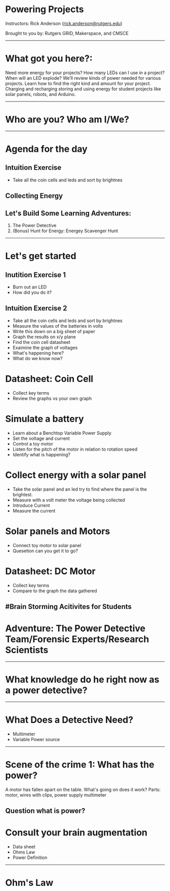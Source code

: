 # Powering Projects

Instructors:
Rick Anderson (rick.anderson@rutgers.edu)

Brought to you by:
Rutgers GRID, Makerspace, and CMSCE

---
# What got you here?:

Need more energy for your projects? How many LEDs can I use in a project? When will an LED explode? We’ll review kinds of power needed for various projects. Learn how to find the right kind and amount for your project. Charging and recharging storing and using energy for student projects like solar panels, robots, and Arduino. 

---
# Who are you? Who am I/We?

---
# Agenda for the day
## Intuition Exercise
* Take all the coin cells and leds and sort by brightnes
## Collecting Energy
## 
## Let's Build Some Learning Adventures:
1. The Power Detective
2. (Bonus) Hunt for Energy: Energey Scavenger Hunt

---
# Let's get started
 ## Inutition Exercise 1
 * Burn out an LED
 * How did you do it?
 
 ## Intuition Exercise 2
* Take all the coin cells and leds and sort by brightnes
* Measure the values of the batteries in volts
* Write this down on a big sheet of paper
* Graph the results on x/y plane
* Find the coin cell datasheet 
* Exaimine the graph of voltages
* What's happening here?
* What do we know now?

# Datasheet: Coin Cell
* Collect key terms
* Review the graphs vs your own graph

# Simulate a battery
* Learn about a Benchtop Variable Power Supply
* Set the voltage and current
* Control a toy motor
* Listen for the pitch of the motor in relation to rotation speed
* Identify what is happening?

# Collect energy with a solar panel
* Take the solar panel and an led try to find where the panel is the brightest.
* Measure with a volt meter the voltage being collected
* Introduce Current
* Measure the current

# Solar panels and Motors
* Connect toy motor to solar panel
* Quesetion can you get it to go?

# Datasheet: DC Motor
* Collect key terms
* Compare to the graph the data gathered



#Brain Storming Acitivites for Students
---
# Adventure: The Power Detective Team/Forensic Experts/Research Scientists
---
# What knowledge do he right now as a power detective?
---
# What Does a Detective Need?
* Multimeter
* Variable Power source
---
# Scene of the crime 1: What has the power?
A motor has fallen apart on the table. What's going on does it work?
Parts: motor, wires with clips, power supply multimeter

Question what is power?
---
# Consult your brain augmentation
* Data sheet
* Ohms Law
* Power Definition
---
# Ohm's Law



